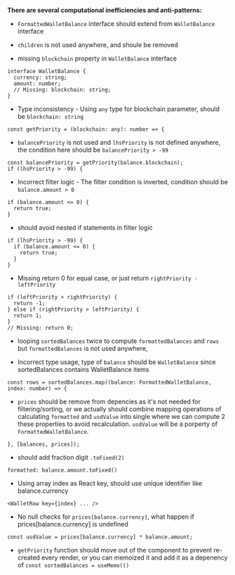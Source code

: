 **There are several computational inefficiencies and anti-patterns:**

- `FormattedWalletBalance` interface should extend from `WalletBalance` interface

- `children` is not used anywhere, and shoule be removed

- missing `blockchain` property in `WalletBalance` interface
```
interface WalletBalance {
  currency: string;
  amount: number;
  // Missing: blockchain: string;
}
```

- Type inconsistency - Using `any` type for blockchain parameter, should be `blockchain: string`
```
const getPriority = (blockchain: any): number => {
```

- `balancePriority` is not used and `lhsPriority` is not defined anywhere, the condition here should be `balancePriority > -99`
```
const balancePriority = getPriority(balance.blockchain);
if (lhsPriority > -99) { 
```

- Incorrect filter logic - The filter condition is inverted, condition should be `balance.amount > 0`
```
if (balance.amount <= 0) {
  return true;
}
```

- should avoid nested if statements in filter logic
```
if (lhsPriority > -99) {
  if (balance.amount <= 0) {
    return true;
  }
}
```

- Missing return 0 for equal case, or just return `rightPriority - leftPriority`
```
if (leftPriority > rightPriority) {
  return -1;
} else if (rightPriority > leftPriority) {
  return 1;
}
// Missing: return 0;
```

- looping `sortedBalances` twice to compute `formattedBalances` and `rows` but `formattedBalances` is not used anywhere, 


- Incorrect type usage, type of `balance`  should be `WalletBalance` since sortedBalances contains WalletBalance items
```
const rows = sortedBalances.map((balance: FormattedWalletBalance, index: number) => {
```

- `prices` should be remove from depencies as it's not needed for filtering/sorting, or we actually should combine mapping operations of calculating `formatted` and `usdValue`  into single where we can compute 2 these properties  to avoid recalculation. `usdValue` will be a porperty of `FormattedWalletBalance`.
```
}, [balances, prices]);
```

- should add fraction digit `.toFixed(2)`
```
formatted: balance.amount.toFixed()
```

- Using array index as React key, should use unique identifier like balance.currency
```
<WalletRow key={index} ... />
```

- No null checks for `prices[balance.currency]`, what happen if prices[balance.currency] is undefined
```
const usdValue = prices[balance.currency] * balance.amount;
```

- `getPriority` function should move out of the component to prevent re-created every render, or you can memoized it and add it as a depenency of  `const sortedBalances = useMemo(()`
